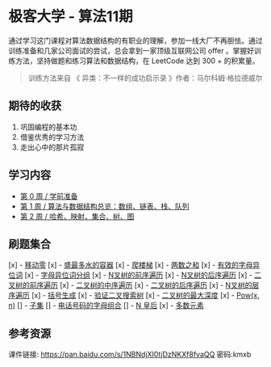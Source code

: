# 极客大学 - 算法11期

通过学习这门课程对算法数据结构的有职业的理解，参加一线大厂不再胆怯。通过训练准备和几家公司面试的尝试，总会拿到一家顶级互联网公司 offer 。掌握好训练方法，坚持做题和练习算法和数据结构，在 LeetCode 达到 300 + 的积累量。

> 训练方法来自 《 异类：不一样的成功启示录 》作者：马尔科姆·格拉德威尔

## 期待的收获

1. 巩固编程的基本功
2. 借鉴优秀的学习方法
3. 走出心中的那片孤寂

## 学习内容

- [第 0 周 / 学前准备](./Week_00/README.md)
- [第 1 周 / 算法与数据结构总览：数组、链表、栈、队列](./Week_01/README.md)
- [第 2 周 / 哈希、映射、集合、树、图](./Week_02/README.md)

## 刷题集合

[x] - [移动零](./leetcode/283_move-zeroes.md)
[x] - [盛最多水的容器](./leetcode/11_container-with-most-water.md)
[x] - [爬楼梯](./leetcode/70_climbing-stairs.md)
[x] - [两数之和](./leetcode/1_two-sum.md)
[x] - [有效的字母异位词](./leetcode/242_valid-anagram.md)
[x] - [字母异位词分组](./leetcode/49_group-anagrams.md)
[x] - [N叉树的前序遍历](./leetcode/589_n-ary-tree-preorder-traversal.md)
[x] - [N叉树的后序遍历](./leetcode/509_n-ary-tree-postorder-traversal.md)
[x] - [二叉树的前序遍历](./leetcode/144_binary-tree-preorder-traversal.md)
[x] - [二叉树的中序遍历](./leetcode/94_binary-tree-inorder-traversal.md)
[x] - [二叉树的后序遍历](./leetcode/145_binary-tree-postorder-traversal.md)
[x] - [N叉树的层序遍历](./leetcode/429_n-ary-tree-level-order-traversal.md)
[x] - [括号生成](./leetcode/22_generate-parentheses.md)
[x] - [验证二叉搜索树](./leetcode/98_validate-binary-search-tree.md)
[x] - [二叉树的最大深度](./leetcode/104_maximum-depth-of-binary-tree.md)
[x] - [Pow(x, n)](./leetcode/50_powx-n.md)
[] - [子集](./leetcode/78_subsets.md)
[] - [电话号码的字母组合](./leetcode/17_letter-combinations-of-a-phone-number.md)
[] - [N 皇后](./leetcode/51_n-queens.md)
[x] - [多数元素](./leetcode/169_submissions.md)

## 参考资源

课件链接: https://pan.baidu.com/s/1NBNdjXI0tjDzNKXf8fvaQQ  密码:kmxb

